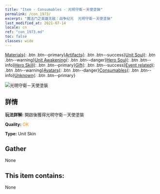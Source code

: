 ```yaml
---
title: "Item - Consumables - 光明守衛－天使塗裝"
permalink: /con_1973/
excerpt: "魔法门之英雄无敌：战争纪元  光明守衛－天使塗裝"
last_modified_at: 2021-07-14
locale: cn
ref: "con_1973.md"
toc: false
classes: wide
---
```

 [Materials](/ItemsCN/){: .btn .btn--primary}[Artifacts](/ItemsCN/Artifacts/){: .btn .btn--success}[Unit Soul](/ItemsCN/UnitSoul/){: .btn .btn--warning}[Unit Awakening](/ItemsCN/UnitAwakening/){: .btn .btn--danger}[Hero Soul](/ItemsCN/HeroSoul/){: .btn .btn--info}[Hero Skill](/ItemsCN/HeroSkill/){: .btn .btn--primary}[Gift](/ItemsCN/Gift/){: .btn .btn--success}[Event related](/ItemsCN/Events/){: .btn .btn--warning}[Avatars](/ItemsCN/Avatars/){: .btn .btn--danger}[Consumables](/ItemsCN/Consumables/){: .btn .btn--info}[Unknown](/ItemsCN/Unknown/){: .btn .btn--primary}

 ![光明守衛－天使塗裝](/images/u/ti_datianshipifu2.jpg)

## 詳情
 **玩法詳解:** 開啟後獲得光明守衛－天使塗裝

 **Quality:** <span style="color: #FF8C00">OK</span>

 **Type:** Unit Skin

## Gather

  None

## This item contains:

  None

